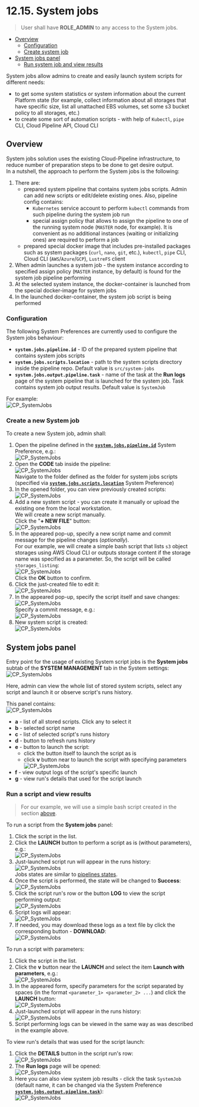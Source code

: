 # 12.15. System jobs

> User shall have **ROLE\_ADMIN** to any access to the System jobs.

- [Overview](#overview)
    - [Configuration](#configuration)
    - [Create system job](#create-a-new-system-job)
- [System jobs panel](#system-jobs-panel)
    - [Run system job and view results](#run-a-script-and-view-results)

System jobs allow admins to create and easily launch system scripts for different needs:

- to get some system statistics or system information about the current Platform state (for example, collect information about all storages that have specific size, list all unattached EBS volumes, set some s3 bucket policy to all storages, etc.)
- to create some sort of automation scripts - with help of `Kubectl`, `pipe` CLI, Cloud Pipeline API, Cloud CLI

## Overview

System jobs solution uses the existing Cloud-Pipeline infrastructure, to reduce number of preparation steps to be done to get desire output.  
In a nutshell, the approach to perform the System jobs is the following:

1. There are:
    - prepared system pipeline that contains system jobs scripts. Admin can add new scripts or edit/delete existing ones. Also, pipeline config contains:
        - `Kubernetes` service account to perform `kubectl` commands from such pipeline during the system job run
        - special assign policy that allows to assign the pipeline to one of the running system node (`MASTER` node, for example). It is convenient as no additional instances (waiting or initializing ones) are required to perform a job
    - prepared special docker image that includes pre-installed packages such as system packages (`curl`, `nano`, `git`, etc.), `kubectl`, `pipe` CLI, Cloud CLI (`AWS`/`Azure`/`GCP`), `LustreFS` client
2. When admin launches a system job - the system instance according to specified assign policy (`MASTER` instance, by default) is found for the system job pipeline performing
3. At the selected system instance, the docker-container is launched from the special docker-image for system jobs
4. In the launched docker-container, the system job script is being performed

### Configuration

The following System Preferences are currently used to configure the System jobs behaviour:

- **`system.jobs.pipeline.id`** - ID of the prepared system pipeline that contains system jobs scripts
- **`system.jobs.scripts.location`** - path to the system scripts directory inside the pipeline repo. Default value is `src/system-jobs`
- **`system.jobs.output.pipeline.task`** - name of the task at the **Run logs** page of the system pipeline that is launched for the system job. Task contains system job output results. Default value is `SystemJob`

For example:  
    ![CP_SystemJobs](attachments/SystemJobs_16.png)

### Create a new System job

To create a new System job, admin shall:

1. Open the pipeline defined in the [**`system.jobs.pipeline.id`**](#configuration) System Preference, e.g.:  
    ![CP_SystemJobs](attachments/SystemJobs_17.png)
2. Open the **CODE** tab inside the pipeline:  
    ![CP_SystemJobs](attachments/SystemJobs_18.png)  
    Navigate to the folder defined as the folder for system jobs scripts (specified via [**`system.jobs.scripts.location`**](#configuration) System Preference)
3. In the opened folder, you can view previously created scripts:  
    ![CP_SystemJobs](attachments/SystemJobs_19.png)
4. Add a new system script - you can create it manually or upload the existing one from the local workstation.  
    We will create a new script manually.  
    Click the "**+ NEW FILE**" button:  
    ![CP_SystemJobs](attachments/SystemJobs_20.png)
5. In the appeared pop-up, specify a new script name and commit message for the pipeline changes (_optionally_).  
    For our example, we will create a simple bash script that lists `s3` object storages using AWS Cloud CLI or outputs storage content if the storage name was specified as a parameter. So, the script will be called `storages_listing`:  
    ![CP_SystemJobs](attachments/SystemJobs_21.png)  
    Click the **OK** button to confirm.
6. Click the just-created file to edit it:  
    ![CP_SystemJobs](attachments/SystemJobs_22.png)
7. In the appeared pop-up, specify the script itself and save changes:  
    ![CP_SystemJobs](attachments/SystemJobs_23.png)  
    Specify a commit message, e.g.:  
    ![CP_SystemJobs](attachments/SystemJobs_24.png)
8. New system script is created:  
    ![CP_SystemJobs](attachments/SystemJobs_25.png)

## System jobs panel

Entry point for the usage of existing System script jobs is the **System jobs** subtab of the **SYSTEM MANAGEMENT** tab in the System settings:  
    ![CP_SystemJobs](attachments/SystemJobs_01.png)

Here, admin can view the whole list of stored system scripts, select any script and launch it or observe script's runs history.

This panel contains:  
    ![CP_SystemJobs](attachments/SystemJobs_02.png)

- **a** - list of all stored scripts. Click any to select it
- **b** - selected script name
- **c** - list of selected script's runs history
- **d** - button to refresh runs history
- **e** - button to launch the script:  
    - click the button itself to launch the script as is
    - click **v** button near to launch the script with specifying parameters  
    ![CP_SystemJobs](attachments/SystemJobs_03.png)
- **f** - view output logs of the script's specific launch
- **g** - view run's details that used for the script launch

### Run a script and view results

> For our example, we will use a simple bash script created in the section [above](#create-a-new-system-job).

To run a script from the **System jobs** panel:

1. Click the script in the list.  
2. Click the **LAUNCH** button to perform a script as is (without parameters), e.g.:  
    ![CP_SystemJobs](attachments/SystemJobs_04.png)
3. Just-launched script run will appear in the runs history:  
    ![CP_SystemJobs](attachments/SystemJobs_05.png)  
    Jobs states are similar to [pipelines states](../06_Manage_Pipeline/6._Manage_Pipeline.md#pipeline-runs-states).
4. Once the script is performed, the state will be changed to **Success**:  
    ![CP_SystemJobs](attachments/SystemJobs_06.png)
5. Click the script run's row or the button **LOG** to view the script performing output:  
    ![CP_SystemJobs](attachments/SystemJobs_07.png)
6. Script logs will appear:  
    ![CP_SystemJobs](attachments/SystemJobs_08.png)
7. If needed, you may download these logs as a text file by click the corresponding button - **DOWNLOAD**:  
    ![CP_SystemJobs](attachments/SystemJobs_09.png)

To run a script with parameters:

1. Click the script in the list.  
2. Click the **v** button near the **LAUNCH** and select the item **Launch with parameters**, e.g.:  
    ![CP_SystemJobs](attachments/SystemJobs_10.png)
3. In the appeared form, specify parameters for the script separated by spaces (in the format `<parameter_1> <parameter_2> ...`) and click the **LAUNCH** button:  
    ![CP_SystemJobs](attachments/SystemJobs_11.png)
4. Just-launched script will appear in the runs history:  
    ![CP_SystemJobs](attachments/SystemJobs_12.png)
5. Script performing logs can be viewed in the same way as was described in the example above.

To view run's details that was used for the script launch:

1. Click the **DETAILS** button in the script run's row:  
    ![CP_SystemJobs](attachments/SystemJobs_13.png)
2. The **Run logs** page will be opened:  
    ![CP_SystemJobs](attachments/SystemJobs_14.png)
3. Here you can also view system job results - click the task `SystemJob` (default name, it can be changed via the System Preference [**`system.jobs.output.pipeline.task`**](#configuration)):  
    ![CP_SystemJobs](attachments/SystemJobs_15.png)
